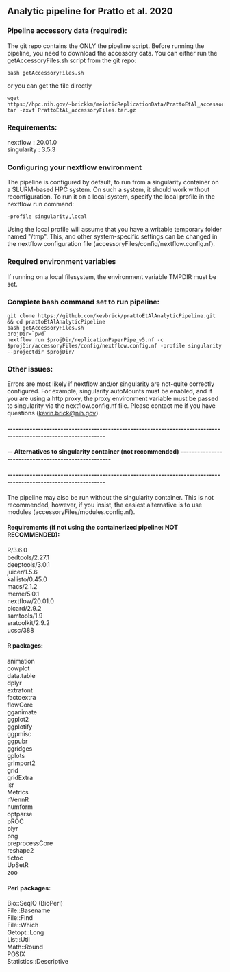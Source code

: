 ## Analytic pipeline for Pratto et al. 2020

### Pipeline accessory data (required):
The git repo contains the ONLY the pipeline script. Before running the pipeline, you need to download the accessory data. You can either run the getAccessoryFiles.sh script from the git repo:
```
bash getAccessoryFiles.sh
```
or you can get the file directly
```
wget https://hpc.nih.gov/~brickkm/meioticReplicationData/PrattoEtAl_accessoryFiles.tar.gz
tar -zxvf PrattoEtAl_accessoryFiles.tar.gz
```

### Requirements:
nextflow    : 20.01.0 \
singularity : 3.5.3 

### Configuring your nextflow environment
The pipeline is configured by default, to run from a singularity container on a SLURM-based HPC system. On such a system, it should work without reconfiguration. To run it on a local system, specify the local profile in the nextflow run command:

```
-profile singularity,local
```

Using the local profile will assume that you have a writable temporary folder named "/tmp". This, and other system-specific settings can be changed in the nextflow configuration file (accessoryFiles/config/nextflow.config.nf). 

### Required environment variables
If running on a local filesystem, the environment variable TMPDIR must be set.

### Complete bash command set to run pipeline: 
```
git clone https://github.com/kevbrick/prattoEtAlAnalyticPipeline.git && cd prattoEtAlAnalyticPipeline
bash getAccessoryFiles.sh
projDir=`pwd`
nextflow run $projDir/replicationPaperPipe_v5.nf -c $projDir/accessoryFiles/config/nextflow.config.nf -profile singularity --projectdir $projDir/
```

### Other issues: 
Errors are most likely if nextflow and/or singularity are not-quite correctly configured. For example, singularity autoMounts must be enabled, and if you are using a http proxy, the proxy environment variable must be passed to singularity via the nextflow.config.nf file. Please contact me if you have questions (kevin.brick@nih.gov).  

#### ---------------------------------------------------------------------------------------------------------------
#### -- Alternatives to singularity container (not recommended) ----------------------------------------------------
#### ---------------------------------------------------------------------------------------------------------------
The pipeline may also be run without the singularity container. This is not recommended, however, if you insist, the easiest alternative is to use modules (accessoryFiles/modules.config.nf). 

#### Requirements (if not using the containerized pipeline: NOT RECOMMENDED): 
R/3.6.0 \
bedtools/2.27.1 \
deeptools/3.0.1 \
juicer/1.5.6 \
kallisto/0.45.0 \
macs/2.1.2 \
meme/5.0.1 \
nextflow/20.01.0 \
picard/2.9.2 \
samtools/1.9 \
sratoolkit/2.9.2 \
ucsc/388 

#### R packages: 
animation \
cowplot \
data.table \
dplyr \
extrafont \
factoextra \
flowCore \
gganimate \
ggplot2 \
ggplotify \
ggpmisc \
ggpubr \
ggridges \
gplots \
grImport2 \
grid \
gridExtra \
lsr \
Metrics \
nVennR \
numform \
optparse \
pROC \
plyr \
png \
preprocessCore \
reshape2 \
tictoc \
UpSetR \
zoo

#### Perl packages:
Bio::SeqIO (BioPerl) \
File::Basename \
File::Find \
File::Which \
Getopt::Long \
List::Util \
Math::Round \
POSIX \
Statistics::Descriptive
